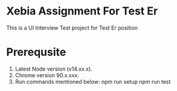 # Xebia Assignment For Test Er

This is a UI Interview Test project for Test Er position

# Prerequsite
1. Latest Node version (v14.xx.x).
2. Chrome version 90.x.xxx.
3. Run commands mentioned below:
    npm run setup
    npm run test